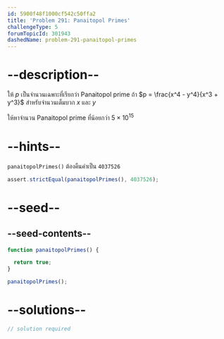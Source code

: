 ```yaml
---
id: 5900f48f1000cf542c50ffa2
title: 'Problem 291: Panaitopol Primes'
challengeType: 5
forumTopicId: 301943
dashedName: problem-291-panaitopol-primes
---
```


# --description--

ให้ $p$ เป็นจำนวนเฉพาะที่เรียกว่า Panaitopol prime ถ้า $p = \frac{x^4 - y^4}{x^3 + y^3}$ สำหรับจำนวนเต็มบวก $x$ และ $y$

ให้หาจำนวน Panaitopol prime ที่น้อยกว่า $5 × {10}^{15}$

# --hints--

`panaitopolPrimes()` ต้องคืนค่าเป็น `4037526`

```js
assert.strictEqual(panaitopolPrimes(), 4037526);
```

# --seed--

## --seed-contents--

```js
function panaitopolPrimes() {

  return true;
}

panaitopolPrimes();
```

# --solutions--

```js
// solution required
```
